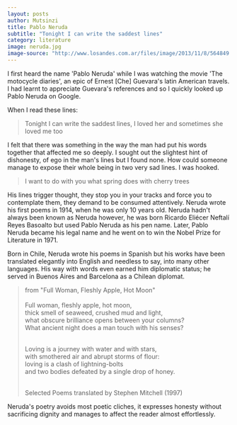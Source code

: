 ```yaml
---
layout: posts
author: Mutsinzi
title: Pablo Neruda
subtitle: "Tonight I can write the saddest lines"
category: literature
image: neruda.jpg
image-source: "http://www.losandes.com.ar/files/image/2013/11/8/564849.jpg"
---
```






I first heard the name 'Pablo Neruda' while I was watching the movie 'The motocycle diaries', an epic of Ernest [Che] Guevara's latin American travels. I had learnt to appreciate Guevara's references and so I quickly looked up Pablo Neruda on Google.

When I read these lines: 

> Tonight I can write the saddest lines, I loved her and sometimes she loved me too

I felt that there was something in the way the man had put his words together that affected me so deeply. I sought out the slightest hint of dishonesty, of ego in the man's lines but I found none. How could someone manage to expose their whole being in two very sad lines. I was hooked.


> I want to do with you what spring does with cherry trees

His lines trigger thought, they stop you in your tracks and force you to contemplate them, they demand to be consumed attentively. 
Neruda wrote his first poems in 1914, when he was only 10 years old. Neruda hadn't always been known as Neruda however, he was born Ricardo Eliécer Neftalí Reyes Basoalto but used Pablo Neruda as his pen name. Later, Pablo Neruda became his legal name and he went on to win the Nobel Prize for Literature in 1971. 
 
Born in Chile, Neruda wrote his poems in Spanish but his works have been translated elegantly into English and needless to say, into many other languages. His way with words even earned him diplomatic status; he served in Buenos Aires and Barcelona as a Chilean diplomat. 

<blockquote cite="https://en.wikipedia.org/wiki/Pablo_Neruda">
  from "Full Woman, Fleshly Apple, Hot Moon"
 <br/>
 <br/>
  Full woman, fleshly apple, hot moon,
  <br/>
  thick smell of seaweed, crushed mud and light,
  <br/>
  what obscure brilliance opens between your columns?
  <br/>
  What ancient night does a man touch with his senses?
  <br/>
  <br/>

  Loving is a journey with water and with stars,
  <br/>
  with smothered air and abrupt storms of flour:
  <br/>
  loving is a clash of lightning-bolts
  <br/>
  and two bodies defeated by a single drop of honey.
  <br/>
  <br/>

  Selected Poems translated by Stephen Mitchell (1997)
</blockquote>
  
     

Neruda's poetry avoids most poetic cliches, it expresses honesty without sacrificing dignity and manages to affect the reader almost effortlessly. 
